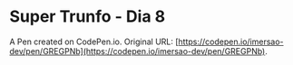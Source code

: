 # Super Trunfo - Dia 8

A Pen created on CodePen.io. Original URL: [https://codepen.io/imersao-dev/pen/GREGPNb](https://codepen.io/imersao-dev/pen/GREGPNb).

